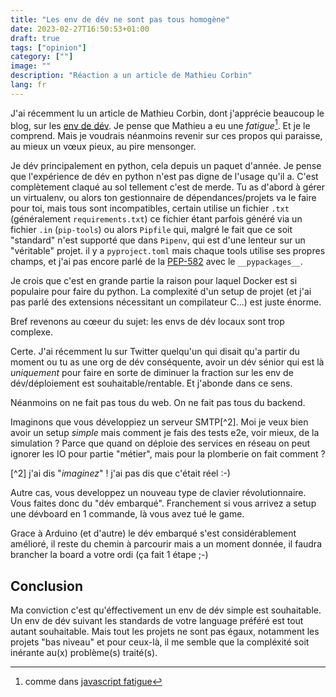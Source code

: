```yaml
---
title: "Les env de dév ne sont pas tous homogène"
date: 2023-02-27T16:50:53+01:00
draft: true
tags: ["opinion"]
category: [""]
image: ""
description: "Réaction a un article de Mathieu Corbin"
lang: fr
---
```


J'ai récemment lu un article de Mathieu Corbin, dont j'apprécie beaucoup le blog, sur les [env de dév](https://www.mcorbin.fr/posts/2023-02-17-environnement-dev/). Je pense que Mathieu a eu une _fatigue_[^1]. Et je le comprend. Mais je voudrais néanmoins revenir sur ces propos qui paraisse, au mieux un vœux pieux, au pire mensonger.

[^1]: comme dans [javascript fatigue](https://medium.com/@ericclemmons/javascript-fatigue-48d4011b6fc4)

Je dév principalement en python, cela depuis un paquet d'année. Je pense que l'expérience de dév en python n'est pas digne de l'usage qu'il a. C'est complètement claqué au sol tellement c'est de merde. Tu as d'abord à gérer un virtualenv, ou alors ton gestionnaire de dépendances/projets va le faire pour toi, mais tous sont incompatibles, certain utilise un fichier `.txt` (généralement `requirements.txt`) ce fichier étant parfois généré via un fichier `.in` (`pip-tools`) ou alors `Pipfile` qui, malgré le fait que ce soit "standard" n'est supporté que dans `Pipenv`, qui est d'une lenteur sur un "véritable" projet. il y a `pyproject.toml` mais chaque tools utilise ses propres champs, et j'ai pas encore parlé de la [PEP-582](https://peps.python.org/pep-0582/) avec le `__pypackages__`.

Je crois que c'est en grande partie la raison pour laquel Docker est si populaire pour faire du python. La complexité d'un setup de projet (et j'ai pas parlé des extensions nécessitant un compilateur C...) est juste énorme. 

Bref revenons au cœeur du sujet: les envs de dév locaux sont trop complexe.

Certe. J'ai récemment lu sur Twitter quelqu'un qui disait qu'a partir du moment ou tu as une org de dév conséquente, avoir un dév sénior qui est là _uniquement_ pour faire en sorte de diminuer la fraction sur les env de dév/déploiement est souhaitable/rentable. Et j'abonde dans ce sens.

Néanmoins on ne fait pas tous du web. On ne fait pas tous du backend.

Imaginons que vous développiez un serveur SMTP[^2]. Moi je veux bien avoir un setup _simple_ mais comment je fais des tests e2e, voir mieux, de la simulation ? Parce que quand on déploie des services en réseau on peut ignorer les IO pour partie "métier", mais pour la plomberie on fait comment ?

[^2] j'ai dis "_imaginez_" ! j'ai pas dis que c'était réel :-)

Autre cas, vous developpez un nouveau type de clavier révolutionnaire. Vous faites donc du "dév embarqué". Franchement si vous arrivez a setup une dévboard en 1 commande, là vous avez tué le game.

Grace à Arduino (et d'autre) le dév embarqué s'est considérablement amélioré, il reste du chemin à parcourir mais a un moment donnée, il faudra brancher la board a votre ordi (ça fait 1 étape 
 ;-)

## Conclusion

Ma conviction c'est qu'éffectivement un env de dév simple est souhaitable. Un env de dév suivant les standards de votre language préféré est tout autant souhaitable. Mais tout les projets ne sont pas égaux, notamment les projets "bas niveau" et pour ceux-là, il me semble que la compléxité soit inérante au(x) problème(s) traité(s).
